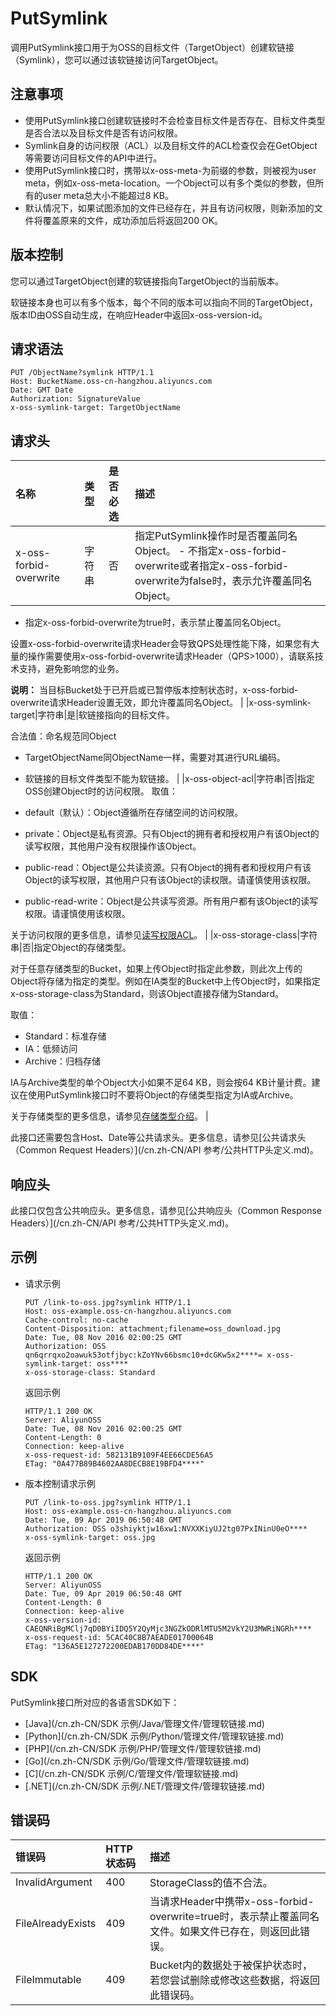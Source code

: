 # PutSymlink

调用PutSymlink接口用于为OSS的目标文件（TargetObject）创建软链接（Symlink），您可以通过该软链接访问TargetObject。

## 注意事项

-   使用PutSymlink接口创建软链接时不会检查目标文件是否存在、目标文件类型是否合法以及目标文件是否有访问权限。
-   Symlink自身的访问权限（ACL）以及目标文件的ACL检查仅会在GetObject等需要访问目标文件的API中进行。
-   使用PutSymlink接口时，携带以x-oss-meta-为前缀的参数，则被视为user meta，例如x-oss-meta-location。一个Object可以有多个类似的参数，但所有的user meta总大小不能超过8 KB。
-   默认情况下，如果试图添加的文件已经存在，并且有访问权限，则新添加的文件将覆盖原来的文件，成功添加后将返回200 OK。

## 版本控制

您可以通过TargetObject创建的软链接指向TargetObject的当前版本。

软链接本身也可以有多个版本，每个不同的版本可以指向不同的TargetObject，版本ID由OSS自动生成，在响应Header中返回x-oss-version-id。

## 请求语法

```
PUT /ObjectName?symlink HTTP/1.1
Host: BucketName.oss-cn-hangzhou.aliyuncs.com
Date: GMT Date
Authorization: SignatureValue
x-oss-symlink-target: TargetObjectName
```

## 请求头

|名称|类型|是否必选|描述|
|:-|:-|:---|:-|
|x-oss-forbid-overwrite|字符串|否|指定PutSymlink操作时是否覆盖同名Object。 -   不指定x-oss-forbid-overwrite或者指定x-oss-forbid-overwrite为false时，表示允许覆盖同名Object。
-   指定x-oss-forbid-overwrite为true时，表示禁止覆盖同名Object。

设置x-oss-forbid-overwrite请求Header会导致QPS处理性能下降，如果您有大量的操作需要使用x-oss-forbid-overwrite请求Header（QPS\>1000），请联系技术支持，避免影响您的业务。

**说明：** 当目标Bucket处于已开启或已暂停版本控制状态时，x-oss-forbid-overwrite请求Header设置无效，即允许覆盖同名Object。 |
|x-oss-symlink-target|字符串|是|软链接指向的目标文件。

合法值：命名规范同Object

-   TargetObjectName同ObjectName一样，需要对其进行URL编码。
-   软链接的目标文件类型不能为软链接。 |
|x-oss-object-acl|字符串|否|指定OSS创建Object时的访问权限。 取值：

-   default（默认）：Object遵循所在存储空间的访问权限。
-   private：Object是私有资源。只有Object的拥有者和授权用户有该Object的读写权限，其他用户没有权限操作该Object。
-   public-read：Object是公共读资源。只有Object的拥有者和授权用户有该Object的读写权限，其他用户只有该Object的读权限。请谨慎使用该权限。
-   public-read-write：Object是公共读写资源。所有用户都有该Object的读写权限。请谨慎使用该权限。

关于访问权限的更多信息，请参见[读写权限ACL](/cn.zh-CN/开发指南/数据安全/访问控制/读写权限ACL.md)。 |
|x-oss-storage-class|字符串|否|指定Object的存储类型。

对于任意存储类型的Bucket，如果上传Object时指定此参数，则此次上传的Object将存储为指定的类型。例如在IA类型的Bucket中上传Object时，如果指定x-oss-storage-class为Standard，则该Object直接存储为Standard。

取值：

-   Standard：标准存储
-   IA：低频访问
-   Archive：归档存储

IA与Archive类型的单个Object大小如果不足64 KB，则会按64 KB计量计费。建议在使用PutSymlink接口时不要将Object的存储类型指定为IA或Archive。

关于存储类型的更多信息，请参见[存储类型介绍](/cn.zh-CN/开发指南/存储类型/存储类型介绍.md)。 |

此接口还需要包含Host、Date等公共请求头。更多信息，请参见[公共请求头（Common Request Headers）](/cn.zh-CN/API 参考/公共HTTP头定义.md)。

## 响应头

此接口仅包含公共响应头。更多信息，请参见[公共响应头（Common Response Headers）](/cn.zh-CN/API 参考/公共HTTP头定义.md)。

## 示例

-   请求示例

    ```
    PUT /link-to-oss.jpg?symlink HTTP/1.1 
    Host: oss-example.oss-cn-hangzhou.aliyuncs.com 
    Cache-control: no-cache 
    Content-Disposition: attachment;filename=oss_download.jpg 
    Date: Tue, 08 Nov 2016 02:00:25 GMT 
    Authorization: OSS qn6qrrqxo2oawuk53otfjbyc:kZoYNv66bsmc10+dcGKw5x2****= x-oss-symlink-target: oss****
    x-oss-storage-class: Standard
    ```

    返回示例

    ```
    HTTP/1.1 200 OK
    Server: AliyunOSS
    Date: Tue, 08 Nov 2016 02:00:25 GMT
    Content-Length: 0
    Connection: keep-alive
    x-oss-request-id: 582131B9109F4EE66CDE56A5
    ETag: "0A477B89B4602AA8DECB8E19BFD4****"
    ```

-   版本控制请求示例

    ```
    PUT /link-to-oss.jpg?symlink HTTP/1.1 
    Host: oss-example.oss-cn-hangzhou.aliyuncs.com 
    Date: Tue, 09 Apr 2019 06:50:48 GMT 
    Authorization: OSS o3shiyktjw16xw1:NVXXKiyUJ2tg07PxINinU0eO****
    x-oss-symlink-target: oss.jpg
    ```

    返回示例

    ```
    HTTP/1.1 200 OK
    Server: AliyunOSS
    Date: Tue, 09 Apr 2019 06:50:48 GMT
    Content-Length: 0
    Connection: keep-alive
    x-oss-version-id: CAEQNRiBgMClj7qD0BYiIDQ5Y2QyMjc3NGZkODRlMTU5M2VkY2U3MWRiNGRh****
    x-oss-request-id: 5CAC40C8B7AEADE01700064B
    ETag: "136A5E127272200EDAB170DD84DE****"
    ```


## SDK

PutSymlink接口所对应的各语言SDK如下：

-   [Java](/cn.zh-CN/SDK 示例/Java/管理文件/管理软链接.md)
-   [Python](/cn.zh-CN/SDK 示例/Python/管理文件/管理软链接.md)
-   [PHP](/cn.zh-CN/SDK 示例/PHP/管理文件/管理软链接.md)
-   [Go](/cn.zh-CN/SDK 示例/Go/管理文件/管理软链接.md)
-   [C](/cn.zh-CN/SDK 示例/C/管理文件/管理软链接.md)
-   [.NET](/cn.zh-CN/SDK 示例/.NET/管理文件/管理软链接.md)

## 错误码

|错误码|HTTP状态码|描述|
|:--|:------|:-|
|InvalidArgument|400|StorageClass的值不合法。|
|FileAlreadyExists|409|当请求Header中携带x-oss-forbid-overwrite=true时，表示禁止覆盖同名文件。如果文件已存在，则返回此错误。|
|FileImmutable|409|Bucket内的数据处于被保护状态时，若您尝试删除或修改这些数据，将返回此错误码。|

